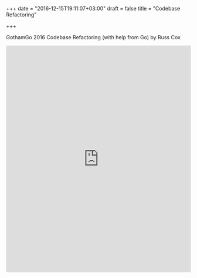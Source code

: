 +++
date = "2016-12-15T19:11:07+03:00"
draft = false
title = "Codebase Refactoring"

+++

<p>GothamGo 2016 Codebase Refactoring (with help from Go) by Russ Cox</p>
 <iframe width="100%" height="620" src="https://www.youtube.com/embed/h6Cw9iCDVcU" frameborder="0" allowfullscreen></iframe>